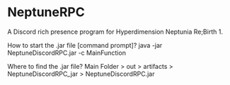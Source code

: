 # NeptuneRPC
A Discord rich presence program for Hyperdimension Neptunia Re;Birth 1.

How to start the .jar file [command prompt]?
java -jar NeptuneDiscordRPC.jar -c MainFunction

Where to find the .jar file?
Main Folder > out > artifacts > NeptuneDiscordRPC_jar > NeptuneDiscordRPC.jar
